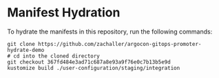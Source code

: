 # Manifest Hydration

To hydrate the manifests in this repository, run the following commands:

```shell
git clone https://github.com/zachaller/argocon-gitops-promoter-hydrate-demo
# cd into the cloned directory
git checkout 367fd484e3ad71c687a8e93a9f76e0c7b13b5e9d
kustomize build ./user-configuration/staging/integration
```
